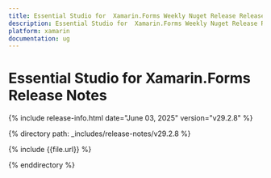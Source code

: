 ```yaml
---
title: Essential Studio for  Xamarin.Forms Weekly Nuget Release Release Notes  
description: Essential Studio for  Xamarin.Forms Weekly Nuget Release Release Notes  
platform: xamarin
documentation: ug
---
```


# Essential Studio for  Xamarin.Forms  Release Notes  

{% include release-info.html date="June 03, 2025"  version="v29.2.8" %} 

{% directory path: _includes/release-notes/v29.2.8 %}

{% include {{file.url}} %}

{% enddirectory %}